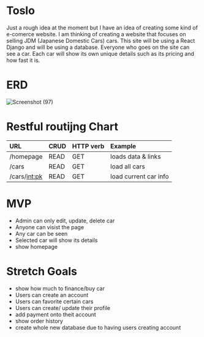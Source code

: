 # Toslo

Just a rough idea at the moment but I have an idea of creating some kind of e-comerce website. I am thinking of creating a website that focuses on selling JDM (Japanese Domestic Cars) cars. This site will be using a React Django and will be using a database. Everyone who goes on the site can see a car. Each car will show its own unique details such as its pricing and how fast it is. 

# ERD

![Screenshot (97)](https://user-images.githubusercontent.com/115588595/218184637-2c0d0602-21bf-45a1-9800-052d9c710579.png)


# Restful routijng Chart

| URL            | CRUD   | HTTP verb | Example            |
|:-------------- | ------ |:--------- |:-------------------|
| /homepage      | READ   | GET       | loads data & links |
| /cars          | READ   | GET       | load all cars      |
| /cars/<int:pk> | READ   | GET       | load current car info      |


# MVP

- Admin can only edit, update, delete car
- Anyone can visist the page
- Any car can be seen
- Selected car will show its details
- show homepage

# Stretch Goals

- show how much to finance/buy car
- Users can create an account
- Users can favorite certain cars
- Users can create/ update their profile
- add payment onto theit account
- show order history 
- create whole new database due to having users creating account
